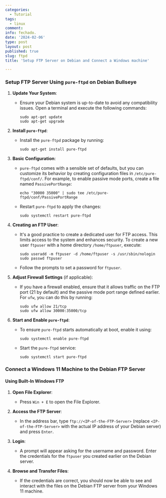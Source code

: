 ```yaml
---
categories:
  - Tutorial
tags:
  - linux
comment: 
info: fechado.
date: '2024-02-06'
type: post
layout: post
published: true
slug: ftpd
title: 'Setup FTP Server on Debian and Connect a Windows machine'

---
```


### Setup FTP Server Using `pure-ftpd` on Debian Bullseye

1. **Update Your System**:
   - Ensure your Debian system is up-to-date to avoid any compatibility issues. Open a terminal and execute the following commands:
     ```
     sudo apt-get update
     sudo apt-get upgrade
     ```

2. **Install `pure-ftpd`**:
   - Install the `pure-ftpd` package by running:
     ```
     sudo apt-get install pure-ftpd
     ```

3. **Basic Configuration**:
   - `pure-ftpd` comes with a sensible set of defaults, but you can customize its behavior by creating configuration files in `/etc/pure-ftpd/conf/`. For example, to enable passive mode ports, create a file named `PassivePortRange`:
     ```
     echo "30000 35000" | sudo tee /etc/pure-ftpd/conf/PassivePortRange
     ```
   - Restart `pure-ftpd` to apply the changes:
     ```
     sudo systemctl restart pure-ftpd
     ```

4. **Creating an FTP User**:
   - It's a good practice to create a dedicated user for FTP access. This limits access to the system and enhances security. To create a new user `ftpuser` with a home directory `/home/ftpuser`, execute:
     ```
     sudo useradd -m ftpuser -d /home/ftpuser -s /usr/sbin/nologin
     sudo passwd ftpuser
     ```
   - Follow the prompts to set a password for `ftpuser`.

5. **Adjust Firewall Settings** (if applicable):
   - If you have a firewall enabled, ensure that it allows traffic on the FTP port (21 by default) and the passive mode port range defined earlier. For `ufw`, you can do this by running:
     ```
     sudo ufw allow 21/tcp
     sudo ufw allow 30000:35000/tcp
     ```

6. **Start and Enable `pure-ftpd`**:
   - To ensure `pure-ftpd` starts automatically at boot, enable it using:
     ```
     sudo systemctl enable pure-ftpd
     ```
   - Start the `pure-ftpd` service:
     ```
     sudo systemctl start pure-ftpd
     ```

### Connect a Windows 11 Machine to the Debian FTP Server

#### Using Built-In Windows FTP

1. **Open File Explorer**:
   - Press `Win + E` to open the File Explorer.

2. **Access the FTP Server**:
   - In the address bar, type `ftp://<IP-of-the-FTP-Server>` (replace `<IP-of-the-FTP-Server>` with the actual IP address of your Debian server) and press `Enter`.

3. **Login**:
   - A prompt will appear asking for the username and password. Enter the credentials for the `ftpuser` you created earlier on the Debian server.

4. **Browse and Transfer Files**:
   - If the credentials are correct, you should now be able to see and interact with the files on the Debian FTP server from your Windows 11 machine.
